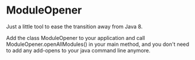 # ModuleOpener
Just a little tool to ease the transition away from Java 8.

Add the class ModuleOpener to your application and call ModuleOpener.openAllModules() in your main 
method, and you don't need to add any add-opens to your java command line anymore.
